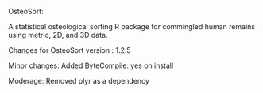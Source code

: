 OsteoSort:

A statistical osteological sorting R package for commingled human remains using metric, 2D, and 3D data.

Changes for OsteoSort version : 1.2.5

Minor changes:
Added ByteCompile: yes on install

Moderage:
Removed plyr as a dependency